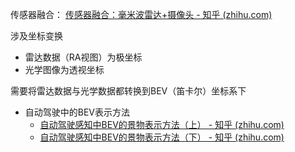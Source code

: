 传感器融合：
[传感器融合：毫米波雷达+摄像头 - 知乎 (zhihu.com)](https://zhuanlan.zhihu.com/p/381927166)


涉及坐标变换
* 雷达数据（RA视图）为极坐标
* 光学图像为透视坐标

需要将雷达数据与光学数据都转换到BEV（笛卡尔）坐标系下

* 自动驾驶中的BEV表示方法
	* [自动驾驶感知中BEV的景物表示方法（上） - 知乎 (zhihu.com)](https://zhuanlan.zhihu.com/p/365543182)
	* [自动驾驶感知中BEV的景物表示方法（下） - 知乎 (zhihu.com)](https://zhuanlan.zhihu.com/p/365561705)